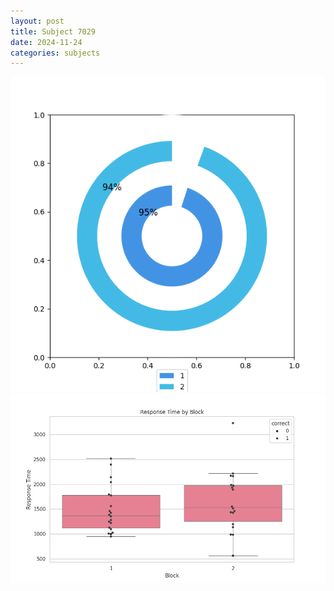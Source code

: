 ```yaml
---
layout: post
title: Subject 7029
date: 2024-11-24
categories: subjects
---
```


![](data/7029/run-9/7029__acc_test.png)
![](data/7029/run-9/7029_rt.png)
